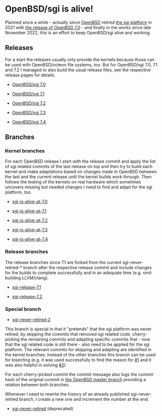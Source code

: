 # OpenBSD/sgi is alive! #

Planned since a while - actually since [OpenBSD](https://www.openbsd.org/) retired [the sgi platform](https://www.openbsd.org/sgi.html) in 2021 with [the release of OpenBSD 7.0](https://www.openbsd.org/70.html) - and finally in the works since late November 2022, this is an effort to keep OpenBSD/sgi alive and working.

## Releases ##

For a start the releases usually only provide the kernels because those can be used with OpenBSD/octeon file systems, too. But for OpenBSD/sgi 7.0, 7.1 and 7.2 I managed to also build the usual release files, see the respective release pages for details.

* [OpenBSD/sgi 7.0](https://github.com/the-machine-hall/openbsd-src/releases/tag/openbsd.70.sgi)

* [OpenBSD/sgi 7.1](https://github.com/the-machine-hall/openbsd-src/releases/tag/openbsd.71.sgi)

* [OpenBSD/sgi 7.2](https://github.com/the-machine-hall/openbsd-src/releases/tag/openbsd.72.sgi)

* [OpenBSD/sgi 7.3](https://github.com/the-machine-hall/openbsd-src/releases/tag/openbsd.73.sgi)

* [OpenBSD/sgi 7.4](https://github.com/the-machine-hall/openbsd-src/releases/tag/openbsd.74.sgi)

## Branches ##

### Kernel branches ###

For each OpenBSD release I start with the release commit and apply the list of sgi related commits of the last release on top and then try to build each kernel and make adaptations based on changes made in OpenBSD between the last and the current release until the kernel builds work through. Then follows the testing of the kernels on real hardware which sometimes uncovers missing but needed changes I need to find and adapt for the sgi platform, too.

* [sgi-is-alive-at-7.0](https://github.com/the-machine-hall/openbsd-src/tree/sgi-is-alive-at-7.0)

* [sgi-is-alive-at-7.1](https://github.com/the-machine-hall/openbsd-src/tree/sgi-is-alive-at-7.1)

* [sgi-is-alive-at-7.2](https://github.com/the-machine-hall/openbsd-src/tree/sgi-is-alive-at-7.2)

* [sgi-is-alive-at-7.3](https://github.com/the-machine-hall/openbsd-src/tree/sgi-is-alive-at-7.3)

* [sgi-is-alive-at-7.4](https://github.com/the-machine-hall/openbsd-src/tree/sgi-is-alive-at-7.4)

### Release branches ###

The release branches since 7.1 are forked from the current sgi-never-retired-* branch after the respective release commit and include changes for the builds to complete successfully and in an adequate time (e.g. omit building LLVM/clang).

* [sgi-release-7.1](https://github.com/the-machine-hall/openbsd-src/tree/sgi-release-7.1)

* [sgi-release-7.2](https://github.com/the-machine-hall/openbsd-src/tree/sgi-release-7.2)

### Special branch ###

* [sgi-never-retired-2](https://github.com/the-machine-hall/openbsd-src/tree/sgi-never-retired-2)

This branch is special in that it "pretends" that the sgi platform was never retired, by skipping the commits that removed sgi related code, cherry-picking the remaining commits and adapting specific commits that - now that the sgi related code is still there - also need to be applied for the sgi platform. The relevant commits for skipping and adapting are identified in the kernel branches. Instead of the other branches this branch can be used for bisecting (e.g. it was used successfully to find the reason for [#1](https://github.com/the-machine-hall/openbsd-src/issues/1) and it was also helpful in solving [#2](https://github.com/the-machine-hall/openbsd-src/issues/2)).

For each cherry-picked commit the commit message also logs the commit hash of the original commit in [the OpenBSD master branch](https://github.com/openbsd/src/tree/master/) providing a relation between both branches.

Whenever I need to rewrite the history of an already published sgi-never-retired branch, I create a new one and increment the number at the end.

* [sgi-never-retired](https://github.com/the-machine-hall/openbsd-src/tree/sgi-never-retired) (deprecated)
